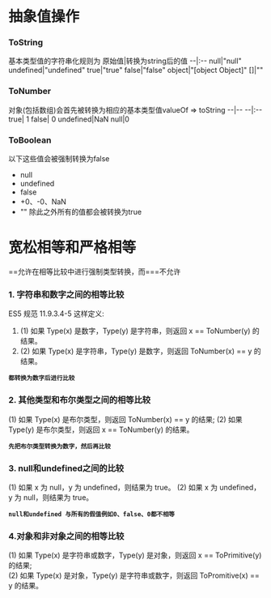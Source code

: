 # 抽象值操作
### ToString
基本类型值的字符串化规则为
原始值|转换为string后的值
--|:--
null|"null"
undefined|"undefined"
true|"true"
false|"false"
object|"[object Object]"
[]|""
### ToNumber
对象(包括数组)会首先被转换为相应的基本类型值valueOf => toString
--|--
--|:--
true| 1
false| 0
undefined|NaN
null|0
### ToBoolean
以下这些值会被强制转换为false
- null
- undefined
- false
- +0、-0、NaN
- ""
除此之外所有的值都会被转换为true
# 宽松相等和严格相等
==允许在相等比较中进行强制类型转换，而===不允许
### 1. 字符串和数字之间的相等比较
ES5 规范 11.9.3.4-5 这样定义:
1.  (1) 如果 Type(x) 是数字，Type(y) 是字符串，则返回 x == ToNumber(y) 的结果。
2.  (2) 如果 Type(x) 是字符串，Type(y) 是数字，则返回 ToNumber(x) == y 的结果。

**`都转换为数字后进行比较`**
### 2. 其他类型和布尔类型之间的相等比较
(1) 如果 Type(x) 是布尔类型，则返回 ToNumber(x) == y 的结果;
(2) 如果 Type(y) 是布尔类型，则返回 x == ToNumber(y) 的结果。

**`先把布尔类型转换为数字，然后再比较`**
### 3. null和undefined之间的比较
(1) 如果 x 为 null，y 为 undefined，则结果为 true。
(2) 如果 x 为 undefined，y 为 null，则结果为 true。

**`null和undefined 与所有的假值例如0、false、0都不相等`**
### 4.对象和非对象之间的相等比较
(1) 如果 Type(x) 是字符串或数字，Type(y) 是对象，则返回 x == ToPrimitive(y) 的结果;   
(2) 如果 Type(x) 是对象，Type(y) 是字符串或数字，则返回 ToPromitive(x) == y 的结果。